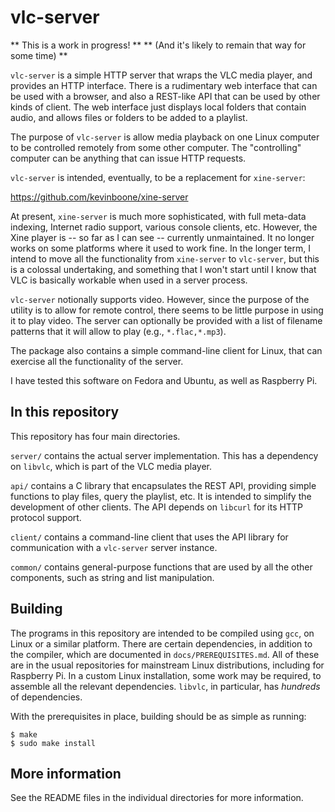 # vlc-server

** This is a work in progress! **
** (And it's likely to remain that way for some time) **

`vlc-server` is a simple HTTP server that wraps the VLC media player, and
provides an HTTP interface. There is a rudimentary web interface that can be
used with a browser, and also a REST-like API that can be used by other kinds
of client. The web interface just displays local folders that contain audio,
and allows files or folders to be added to a playlist.

The purpose of `vlc-server` is allow media playback on one Linux computer to be
controlled remotely from some other computer. The "controlling" computer can be
anything that can issue HTTP requests.

`vlc-server` is intended, eventually, to be a replacement for `xine-server`:

https://github.com/kevinboone/xine-server

At present, `xine-server` is much more sophisticated, with full meta-data
indexing, Internet radio support, various console clients, etc. However,
the Xine player is -- so far as I can see -- currently unmaintained. It no longer
works on some platforms where it used to work fine. 
In the longer term, I intend to move all the functionality from `xine-server`
to `vlc-server`, but this is a colossal undertaking, and something that I
won't start until I know that VLC is basically workable when used in a 
server process.

`vlc-server` notionally supports video.  However, since the purpose of the
utility is to allow for remote control, there seems to be little purpose in
using it to play video. The server can optionally be provided with a list of
filename patterns that it will allow to play (e.g., `*.flac,*.mp3`).

The package also contains a simple command-line client for Linux, that can
exercise all the functionality of the server.

I have tested this software on Fedora and Ubuntu, as well as Raspberry Pi.

## In this repository

This repository has four main directories.

`server/` contains the actual server implementation. This has a dependency
on `libvlc`, which is part of the VLC media player.

`api/` contains a C library that encapsulates the REST API, providing
simple functions to play files, query the playlist, etc. It is 
intended to simplify the development of other clients. The API depends
on `libcurl` for its HTTP protocol support.

`client/` contains a command-line client that uses the API library for
communication with a `vlc-server` server instance.

`common/` contains general-purpose functions that are used by all 
the other components, such as string and list manipulation.

## Building

The programs in this repository are intended to be compiled using 
`gcc`, on Linux or a similar platform. There are certain dependencies,
in addition to the compiler, which are documented in `docs/PREREQUISITES.md`.
All of these are in the usual repositories for mainstream Linux
distributions, including for Raspberry Pi. In a custom Linux installation,
some work may be required, to assemble all the relevant dependencies.
`libvlc`, in particular, has _hundreds_ of dependencies.

With the prerequisites in place, building should be as simple as
running:

    $ make 
    $ sudo make install

## More information

See the README files in the individual directories for more information.



